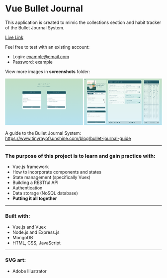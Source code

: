 # Vue Bullet Journal

This application is created to mimic the collections section and habit tracker of the Bullet Journal System.

[Live Link](https://fathomless-anchorage-81259.herokuapp.com/)

Feel free to test with an existing account: <br>

- Login: example@email.com
- Password: example

View more images in **screenshots** folder:

<img src="screenshots/desktop-1.png" alt="login page" width="250" height="150"/>
<img src="screenshots/desktop-2.png" alt="user-page" width="250" height="150"/>

A guide to the Bullet Journal System: <br>
https://www.tinyrayofsunshine.com/blog/bullet-journal-guide

---

### The purpose of this project is to learn and gain practice with:

- Vue.js framework
- How to incorporate components and states
- State management (specifically Vuex)
- Building a RESTful API
- Authentication
- Data storage (NoSQL database)
- **Putting it all together**

---

### Built with:

- Vue.js and Vuex
- Node.js and Express.js
- MongoDB
- HTML, CSS, JavaScript

---

### SVG art:

- Adobe Illustrator
